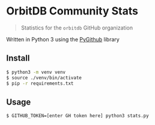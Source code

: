 # OrbitDB Community Stats
> Statistics for the `orbitdb` GitHub organization

Written in Python 3 using the [PyGithub](https://github.com/PyGithub/PyGithub) library

## Install

```bash
$ python3 -m venv venv
$ source ./venv/bin/activate
$ pip -r requirements.txt
```

## Usage

```baah
$ GITHUB_TOKEN=[enter GH token here] python3 stats.py
```

